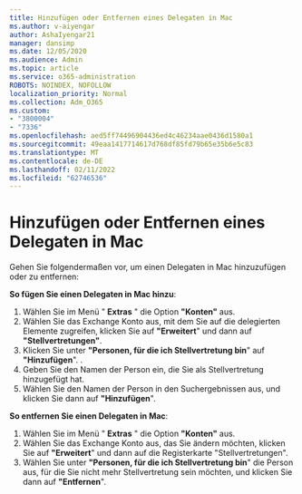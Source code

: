 ```yaml
---
title: Hinzufügen oder Entfernen eines Delegaten in Mac
ms.author: v-aiyengar
author: AshaIyengar21
manager: dansimp
ms.date: 12/05/2020
ms.audience: Admin
ms.topic: article
ms.service: o365-administration
ROBOTS: NOINDEX, NOFOLLOW
localization_priority: Normal
ms.collection: Adm_O365
ms.custom:
- "3800004"
- "7336"
ms.openlocfilehash: aed5ff74496904436ed4c46234aae0436d1580a1
ms.sourcegitcommit: 49eaa1417714617d768df85fd79b65e35b6e5c83
ms.translationtype: MT
ms.contentlocale: de-DE
ms.lasthandoff: 02/11/2022
ms.locfileid: "62746536"
---
```

# <a name="how-to-add-or-remove-a-delegate-in-mac"></a>Hinzufügen oder Entfernen eines Delegaten in Mac

Gehen Sie folgendermaßen vor, um einen Delegaten in Mac hinzuzufügen oder zu entfernen:

**So fügen Sie einen Delegaten in Mac hinzu**:

1. Wählen Sie im Menü " **Extras** " die Option **"Konten"** aus.
1. Wählen Sie das Exchange Konto aus, mit dem Sie auf die delegierten Elemente zugreifen, klicken Sie auf **"Erweitert**" und dann auf **"Stellvertretungen"**.
1. Klicken Sie unter **"Personen, für die ich Stellvertretung bin**" auf **"Hinzufügen**". .
1. Geben Sie den Namen der Person ein, die Sie als Stellvertretung hinzugefügt hat.
1. Wählen Sie den Namen der Person in den Suchergebnissen aus, und klicken Sie dann auf **"Hinzufügen**".
 
**So entfernen Sie einen Delegaten in Mac**:

1. Wählen Sie im Menü " **Extras** " die Option **"Konten"** aus.
1. Wählen Sie das Exchange Konto aus, das Sie ändern möchten, klicken Sie auf **"Erweitert**" und dann auf die Registerkarte "Stellvertretungen".
1. Wählen Sie unter **"Personen, für die ich Stellvertretung bin**" die Person aus, für die Sie nicht mehr Stellvertretung sein möchten, und klicken Sie dann auf **"Entfernen**".
